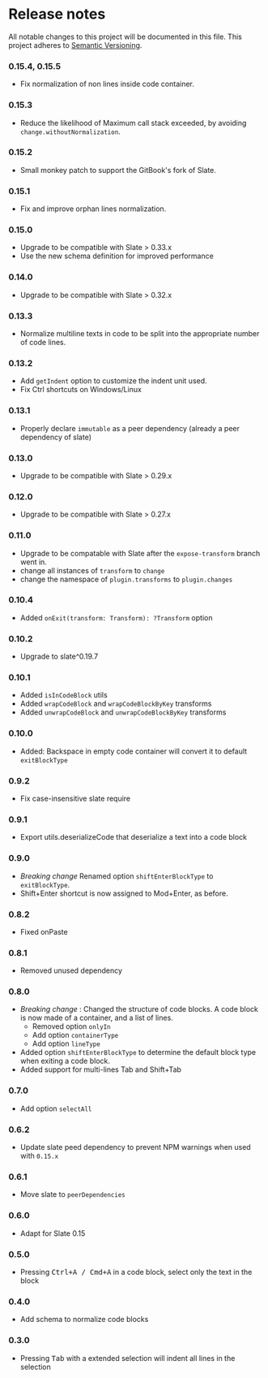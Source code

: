 # Release notes

All notable changes to this project will be documented in this file. This
project adheres to [Semantic Versioning](http://semver.org/).

### 0.15.4, 0.15.5

* Fix normalization of non lines inside code container.

### 0.15.3

* Reduce the likelihood of Maximum call stack exceeded, by avoiding
  `change.withoutNormalization`.

### 0.15.2

* Small monkey patch to support the GitBook's fork of Slate.

### 0.15.1

* Fix and improve orphan lines normalization.

### 0.15.0

* Upgrade to be compatible with Slate > 0.33.x
* Use the new schema definition for improved performance

### 0.14.0

* Upgrade to be compatible with Slate > 0.32.x

### 0.13.3

* Normalize multiline texts in code to be split into the appropriate number of
  code lines.

### 0.13.2

* Add `getIndent` option to customize the indent unit used.
* Fix Ctrl shortcuts on Windows/Linux

### 0.13.1

* Properly declare `immutable` as a peer dependency (already a peer dependency
  of slate)

### 0.13.0

* Upgrade to be compatible with Slate > 0.29.x

### 0.12.0

* Upgrade to be compatible with Slate > 0.27.x

### 0.11.0

* Upgrade to be compatable with Slate after the `expose-transform` branch went
  in.
* change all instances of `transform` to `change`
* change the namespace of `plugin.transforms` to `plugin.changes`

### 0.10.4

* Added `onExit(transform: Transform): ?Transform` option

### 0.10.2

* Upgrade to slate^0.19.7

### 0.10.1

* Added `isInCodeBlock` utils
* Added `wrapCodeBlock` and `wrapCodeBlockByKey` transforms
* Added `unwrapCodeBlock` and `unwrapCodeBlockByKey` transforms

### 0.10.0

* Added: Backspace in empty code container will convert it to default
  `exitBlockType`

### 0.9.2

* Fix case-insensitive slate require

### 0.9.1

* Export utils.deserializeCode that deserialize a text into a code block

### 0.9.0

* _Breaking change_ Renamed option `shiftEnterBlockType` to `exitBlockType`.
* Shift+Enter shortcut is now assigned to Mod+Enter, as before.

### 0.8.2

* Fixed onPaste

### 0.8.1

* Removed unused dependency

### 0.8.0

* _Breaking change_ : Changed the structure of code blocks. A code block is now
  made of a container, and a list of lines.
  * Removed option `onlyIn`
  * Add option `containerType`
  * Add option `lineType`
* Added option `shiftEnterBlockType` to determine the default block type when
  exiting a code block.
* Added support for multi-lines Tab and Shift+Tab

### 0.7.0

* Add option `selectAll`

### 0.6.2

* Update slate peed dependency to prevent NPM warnings when used with `0.15.x`

### 0.6.1

* Move slate to `peerDependencies`

### 0.6.0

* Adapt for Slate 0.15

### 0.5.0

* Pressing <kbd>Ctrl+A / Cmd+A</kbd> in a code block, select only the text in
  the block

### 0.4.0

* Add schema to normalize code blocks

### 0.3.0

* Pressing <kbd>Tab</kbd> with a extended selection will indent all lines in the
  selection
